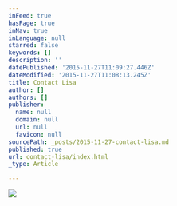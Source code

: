 ```yaml
---
inFeed: true
hasPage: true
inNav: true
inLanguage: null
starred: false
keywords: []
description: ''
datePublished: '2015-11-27T11:09:27.446Z'
dateModified: '2015-11-27T11:08:13.245Z'
title: Contact Lisa
author: []
authors: []
publisher:
  name: null
  domain: null
  url: null
  favicon: null
sourcePath: _posts/2015-11-27-contact-lisa.md
published: true
url: contact-lisa/index.html
_type: Article

---
```

![](https://the-grid-user-content.s3-us-west-2.amazonaws.com/bc9b6067-9296-4bd3-8df7-5e23120c4bd3.jpg)